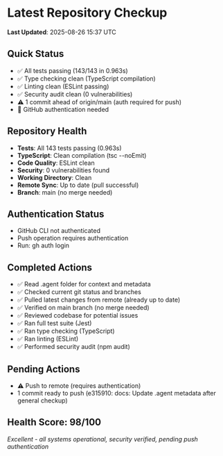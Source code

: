 # Latest Repository Checkup
**Last Updated**: 2025-08-26 15:37 UTC

## Quick Status
- ✅ All tests passing (143/143 in 0.963s)
- ✅ Type checking clean (TypeScript compilation)
- ✅ Linting clean (ESLint passing)
- ✅ Security audit clean (0 vulnerabilities)
- ⚠️ 1 commit ahead of origin/main (auth required for push)
- 🔐 GitHub authentication needed

## Repository Health
- **Tests**: All 143 tests passing (0.963s)
- **TypeScript**: Clean compilation (tsc --noEmit)
- **Code Quality**: ESLint clean
- **Security**: 0 vulnerabilities found
- **Working Directory**: Clean
- **Remote Sync**: Up to date (pull successful)
- **Branch**: main (no merge needed)

## Authentication Status
- GitHub CLI not authenticated
- Push operation requires authentication
- Run: gh auth login

## Completed Actions
- ✅ Read .agent folder for context and metadata
- ✅ Checked current git status and branches
- ✅ Pulled latest changes from remote (already up to date)
- ✅ Verified on main branch (no merge needed)
- ✅ Reviewed codebase for potential issues
- ✅ Ran full test suite (Jest)
- ✅ Ran type checking (TypeScript)
- ✅ Ran linting (ESLint)
- ✅ Performed security audit (npm audit)

## Pending Actions
- ⚠️ Push to remote (requires authentication)
- 1 commit ready to push (e315910: docs: Update .agent metadata after general checkup)

## Health Score: 98/100
*Excellent - all systems operational, security verified, pending push authentication*